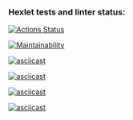 ### Hexlet tests and linter status:

[![Actions Status](https://github.com/grigorev-maksim/frontend-project-44/workflows/hexlet-check/badge.svg)](https://github.com/grigorev-maksim/frontend-project-44/actions)

[![Maintainability](https://api.codeclimate.com/v1/badges/8f06644acea6d9f878b7/maintainability)](https://codeclimate.com/github/grigorev-maksim/frontend-project-44/maintainability)

[![asciicast](https://asciinema.org/a/551795.svg)](https://asciinema.org/a/551795)

[![asciicast](https://asciinema.org/a/552771.svg)](https://asciinema.org/a/552771)

[![asciicast](https://asciinema.org/a/553245.svg)](https://asciinema.org/a/553245)

[![asciicast](https://asciinema.org/a/553264.svg)](https://asciinema.org/a/553264)